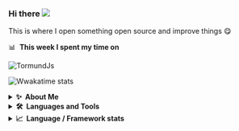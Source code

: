 ### Hi there <a href="https://www.gautamkrishnar.com/"><img src="https://media.giphy.com/media/hvRJCLFzcasrR4ia7z/giphy.gif" width="25px"></a>
This is where I open something open source and improve things :yum:


📊 &nbsp;**This week I spent my time on**
  
<img src="https://wakatime.com/badge/user/bdbb4298-9c5e-48de-9c4c-b60c034820ca.svg?style=flat" alt="TormundJs"/>
  
![Wwakatime stats](https://github-readme-stats.vercel.app/api/wakatime?username=Tormund&bg_color=00000000&text_color=777&hide_title=true&hide_border=true&langs_count=5)
<details>
  <summary><b>✨&nbsp;&nbsp;About&nbsp;Me</b></summary>
  <br/>

I am a full professional developer using JavaScript on the Discord platform for over 1 years.
  
  📊 &nbsp;**Profile Views**
  <p align="left">
  <img src="https://komarev.com/ghpvc/?username=TormundJs&color=dc143c&label=Visitors&color=6182e1" alt="TormundJs"/>

[⏩ &nbsp; and many more](https://github.com/TormundJs?tab=repositories&q=&type=source&language=&sort=stargazers) 

```
  ____                  ____                      
 / __ \___  ___ ___    / __/__  __ _____________  
/ /_/ / _ \/ -_) _ \  _\ \/ _ \/ // / __/ __/ -_) 
\____/ .__/\__/_//_/ /___/\___/\_,_/_/  \__/\__/  
   _/_/                  __  __   _               
  / __/  _____ ______ __/ /_/ /  (_)__  ___ _     
 / _/| |/ / -_) __/ // / __/ _ \/ / _ \/ _ `/ _ _ 
/___/|___/\__/_/  \_, /\__/_//_/_/_//_/\_, (_|_|_)
                 /___/                /___/       
```
</details>

<details>
  <summary><b>🛠️&nbsp;&nbsp;Languages&nbsp;and&nbsp;Tools</b></summary>
  <br/>
  <a href="https://developer.mozilla.org/en-US/docs/Web/JavaScript" target="_blank"> <img src="https://raw.githubusercontent.com/devicons/devicon/master/icons/javascript/javascript-original.svg" alt="javascript" width="40" height="40"/> <a href="https://nodejs.org" target="_blank"> <img src="https://raw.githubusercontent.com/devicons/devicon/master/icons/nodejs/nodejs-original.svg" alt="nodejs" width="40" height="40"/> <a href="https://mongoosejs.com/docs/api.html" target="_blank"> <img src="https://raw.githubusercontent.com/devicons/devicon/master/icons/mongodb/mongodb-original.svg" alt="mongodb" width="40" height="40"/> <a href="https://heroku.com" target="_blank"> <img src="https://www.vectorlogo.zone/logos/heroku/heroku-icon.svg" alt="heroku" width="40" height="40"/> </a>

</details>
    
<details>
  <summary><b>📈&nbsp;&nbsp;Language&nbsp;/&nbsp;Framework stats</b></summary>
  <br/>
  <a href='https://profile.codersrank.io/user/eresb0s/'>
  <img src='http://cr-skills-chart-widget.azurewebsites.net/api/api?username=eresb0s&padding=30&skills=angular,batchfile,c,C%23,coffeescript,dart,go,html,json,java,javascript,less,mysql,php,pandas,perl,python,reactjs,scss,shell,svelte,swift,typescript,vue'>
  </a>

</details>
